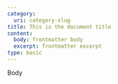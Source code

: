 ```yaml
---
category:
  uri: category-slug
title: This is the document title
content:
  body: frontmatter body
  excerpt: frontmatter excerpt
type: basic
---
```


Body
